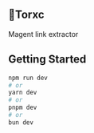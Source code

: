 ## 🍙Torxc
Magent link extractor

## Getting Started

```bash
npm run dev
# or
yarn dev
# or
pnpm dev
# or
bun dev
```

